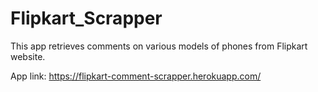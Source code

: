 # Flipkart_Scrapper
This app retrieves comments on various models of phones from Flipkart website.


App link: https://flipkart-comment-scrapper.herokuapp.com/
